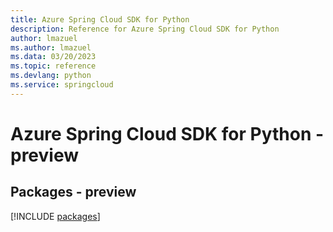 ```yaml
---
title: Azure Spring Cloud SDK for Python
description: Reference for Azure Spring Cloud SDK for Python
author: lmazuel
ms.author: lmazuel
ms.data: 03/20/2023
ms.topic: reference
ms.devlang: python
ms.service: springcloud
---
```

# Azure Spring Cloud SDK for Python - preview
## Packages - preview
[!INCLUDE [packages](spring-cloud-index.md)]
